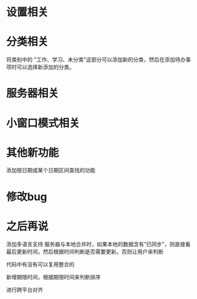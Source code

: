 # 设置相关


# 分类相关
将类别中的 "工作、学习、未分类"这部分可以添加新的分类，然后在添加待办事项时可以选择新添加的分类。

# 服务器相关

# 小窗口模式相关

# 其他新功能
添加按日期或某个日期区间查找的功能

# 修改bug


# 之后再说
添加多语言支持
服务器与本地合并时，如果本地的数据含有“已同步”，则直接看最后更新时间，然后根据时间判断是否需要更新。否则让用户来判断

代码中有没有可以复用整合的

新增期限时间，根据期限时间来判断排序

进行跨平台对齐





